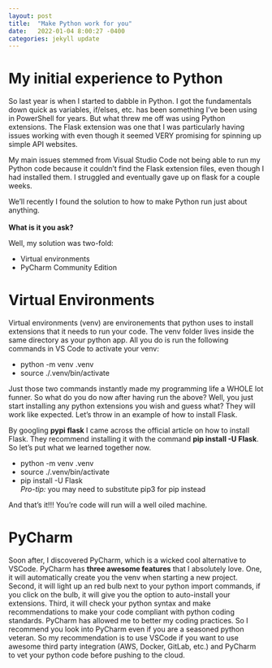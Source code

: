 ```yaml
---
layout: post
title:  "Make Python work for you"
date:   2022-01-04 8:00:27 -0400
categories: jekyll update
---
```


# My initial experience to Python

So last year is when I started to dabble in Python.  I got the fundamentals down quick as variables, if/elses, etc. has been something I’ve been using in PowerShell for years.  But what threw me off was using Python extensions.  The Flask extension was one that I was particularly having issues working with even though it seemed VERY promising for spinning up simple API websites.  

My main issues stemmed from Visual Studio Code not being able to run my Python code because it couldn’t find the Flask extension files, even though I had installed them.  I struggled and eventually gave up on flask for a couple weeks.  

We’ll recently I found the solution to how to make Python run just about anything. <br><br>
**What is it you ask?**

Well, my solution was two-fold:
* Virtual environments
* PyCharm Community Edition

# Virtual Environments
Virtual environments (venv) are environements that python uses to install extensions that it needs to run your code.  The venv folder lives inside the same directory as your python app.  All you do is run the following commands in VS Code to activate your venv:
* python -m venv .venv 
* source ./.venv/bin/activate 

Just those two commands instantly made my programming life a WHOLE lot funner.  So what do you do now after having run the above?  Well, you just start installing any python extensions you wish and guess what?  They will work like expected.  Let’s throw in an example of how to install Flask.

By googling **pypi flask** I came across the official article on how to install Flask.  They recommend installing it with the command **pip install -U Flask**.  So let’s put what we learned together now.
* python -m venv .venv 
* source ./.venv/bin/activate 
* pip install -U Flask <br>
*Pro-tip:* you may need to substitute pip3 for pip instead


And that’s it!!! You’re code will run will a well oiled machine. 
# PyCharm
Soon after, I discovered PyCharm, which is a wicked cool alternative to VSCode. PyCharm has **three awesome features** that I absolutely love. One, it will automatically create you the venv when starting a new project. Second, it will light up an red bulb next to your python import commands, if you click on the bulb, it will give you the option to auto-install your extensions. Third, it will check your python syntax and make recommendations to make your code compliant with python coding standards. PyCharm has allowed me to better my coding practices. So I recommend you look into PyCharm even if you are a seasoned python veteran. So my recommendation is to use VSCode if you want to use awesome third party integration (AWS, Docker, GitLab, etc.) and PyCharm to vet your python code before pushing to the cloud.